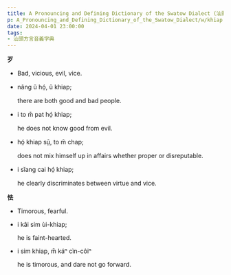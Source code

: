 ```yaml
---
title: A Pronouncing and Defining Dictionary of the Swatow Dialect (汕頭方言音義字典) / khiap
p: A_Pronouncing_and_Defining_Dictionary_of_the_Swatow_Dialect/w/khiap
date: 2024-04-01 23:00:00
tags: 
- 汕頭方言音義字典
---
```



**歹**
- Bad, vicious, evil, vice.

- nâng ŭ hó̤, ŭ khiap;

  there are both good and bad people.

- i to m̄ pat hó̤ khiap;

  he does not know good from evil.

- hó̤ khiap sṳ̄, to m̄ chap;

  does not mix himself up in affairs whether proper or disreputable.

- i sĭang cai hó̤ khiap;

  he clearly discriminates between virtue and vice.

**怯**
- Timorous, fearful.

- i kâi sim ùi-khiap;

  he is faint-hearted.

- i sim khiap, m̄ káⁿ cìn-côiⁿ

  he is timorous, and dare not go forward.